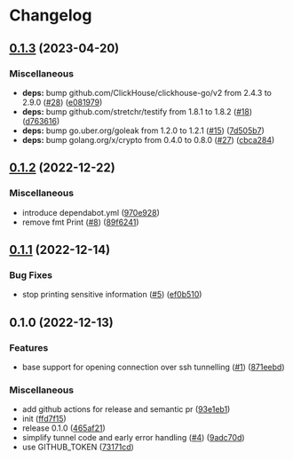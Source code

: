 # Changelog

## [0.1.3](https://github.com/rudderlabs/sql-tunnels/compare/v0.1.2...v0.1.3) (2023-04-20)


### Miscellaneous

* **deps:** bump github.com/ClickHouse/clickhouse-go/v2 from 2.4.3 to 2.9.0 ([#28](https://github.com/rudderlabs/sql-tunnels/issues/28)) ([e081979](https://github.com/rudderlabs/sql-tunnels/commit/e081979c365f33c3933698f64b345817841d7bb0))
* **deps:** bump github.com/stretchr/testify from 1.8.1 to 1.8.2 ([#18](https://github.com/rudderlabs/sql-tunnels/issues/18)) ([d763616](https://github.com/rudderlabs/sql-tunnels/commit/d76361612d9c1849a3858778d668e9342bf64a7e))
* **deps:** bump go.uber.org/goleak from 1.2.0 to 1.2.1 ([#15](https://github.com/rudderlabs/sql-tunnels/issues/15)) ([7d505b7](https://github.com/rudderlabs/sql-tunnels/commit/7d505b7cfe18c54d104dd79d487f8d3d6201c56b))
* **deps:** bump golang.org/x/crypto from 0.4.0 to 0.8.0 ([#27](https://github.com/rudderlabs/sql-tunnels/issues/27)) ([cbca284](https://github.com/rudderlabs/sql-tunnels/commit/cbca284d0243fbdbcbf04cd6562e8b166eca00fd))

## [0.1.2](https://github.com/rudderlabs/sql-tunnels/compare/v0.1.1...v0.1.2) (2022-12-22)


### Miscellaneous

* introduce dependabot.yml ([970e928](https://github.com/rudderlabs/sql-tunnels/commit/970e92828b9281b630d7c92f0c3241e4ac66103b))
* remove fmt Print ([#8](https://github.com/rudderlabs/sql-tunnels/issues/8)) ([89f6241](https://github.com/rudderlabs/sql-tunnels/commit/89f6241553175c03f9163d9e5d222602c136081b))

## [0.1.1](https://github.com/rudderlabs/sql-tunnels/compare/v0.1.0...v0.1.1) (2022-12-14)


### Bug Fixes

* stop printing sensitive information ([#5](https://github.com/rudderlabs/sql-tunnels/issues/5)) ([ef0b510](https://github.com/rudderlabs/sql-tunnels/commit/ef0b51007b666a7a62e826b36e63b0a0c57044e2))

## 0.1.0 (2022-12-13)


### Features

* base support for opening connection over ssh tunnelling ([#1](https://github.com/rudderlabs/sql-tunnels/issues/1)) ([871eebd](https://github.com/rudderlabs/sql-tunnels/commit/871eebd88caca94e977a66b050c28dc72a7ed732))


### Miscellaneous

* add github actions for release and semantic pr ([93e1eb1](https://github.com/rudderlabs/sql-tunnels/commit/93e1eb1c0e2f7231ed931b3f1ae59d0635d353f3))
* init ([ffd7f15](https://github.com/rudderlabs/sql-tunnels/commit/ffd7f1592fe83aa8ac20de512690e4b08616bc95))
* release 0.1.0 ([465af21](https://github.com/rudderlabs/sql-tunnels/commit/465af21674b7eefad316a390237765e1ed3a0330))
* simplify tunnel code and early error handling ([#4](https://github.com/rudderlabs/sql-tunnels/issues/4)) ([9adc70d](https://github.com/rudderlabs/sql-tunnels/commit/9adc70d6eb25dada578bc3ce8aab73fe20989ca9))
* use GITHUB_TOKEN ([73171cd](https://github.com/rudderlabs/sql-tunnels/commit/73171cd0d44b235a14db51d51eecaa7a08dac3f4))
